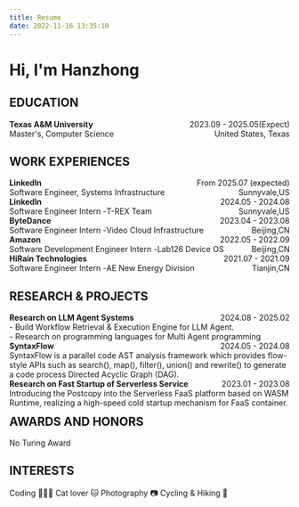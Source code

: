 ```yaml
---
title: Resume
date: 2022-11-16 13:35:10
---
```


# Hi, I'm Hanzhong

<h2>EDUCATION </h2>

<div id="expand-box-header">
    <span style="float: left; font-weight: bold;font-family:"楷体"">Texas A&M University</span> 
    <span style="float: right;font-family:"楷体";">2023.09 - 2025.05(Expect)</span><br>
    <span style="float: left;font-family:"楷体";">Master's, Computer Science</span> 
    <span style="float: right;font-family:"楷体";">United States, Texas</span><br>
</div>



##  WORK EXPERIENCES

<div id="expand-box-header">
    <span style="float: left; font-weight: bold">LinkedIn</span> 
    <span style="float: right;">From 2025.07 (expected) </span><br>
  	<span style="float: left">Software Engineer, Systems Infrastructure</span>
    <span style="float: right;">Sunnyvale,US</span><br>
</div>



<div id="expand-box-header">
    <span style="float: left; font-weight: bold">LinkedIn</span> 
    <span style="float: right;">2024.05 - 2024.08</span><br>
  	<span style="float: left">Software Engineer Intern -  </span><span> T-REX Team</span>
    <span style="float: right;">Sunnyvale,US</span><br>
</div>


<div id="expand-box-header">
    <span style="float: left; font-weight: bold">ByteDance</span> 
    <span style="float: right;">2023.04 - 2023.08</span><br>
  	<span style="float: left">Software Engineer Intern -  </span><span> Video Cloud Infrastructure</span>
    <span style="float: right;">Beijing,CN</span><br>
<!--  	<span style="float: left;">Collaborated with the R&D team of the TikTok’s infrastructure, responding to performance and reliability issues, developing the department’s FaaS Serverless cloud computing system which processes over 10 billion video tasks per day (peak 200K Task/s). </span><br> -->
</div>



<div id="expand-box-header">
    <span style="float: left; font-weight: bold">Amazon</span> 
    <span style="float: right;">2022.05 - 2022.09</span><br>
  	<span style="float: left">Software Development Engineer Intern - </span>  <span>Lab126 Device OS</span>
    <span style="float: right;">Beijing,CN</span><br>
<!--    	<span style="float: left;">Independently developed File Security Analysis System for Artifactory container in Amazon FireOS CI/CD pipeline; took responsibility for full stack development of project.</span><br>-->
</div>



<div id="expand-box-header">
    <span style="float: left; font-weight: bold">HiRain Technologies</span> 
    <span style="float: right;">2021.07 - 2021.09</span><br>
    <span style="float: left">Software Engineer Intern -  </span><span>AE New Energy Division</span> 
    <span style="float: right;">Tianjin,CN</span><br>
<!--  	<span style="float: left;">Interned with respected autonomous driving firm to conduct low-code platform research and development of electronic chips for new energy vehicles; independently completed compilation of multiple core project modules and assisted with architecture design.</span>
</div>-->


##  RESEARCH & PROJECTS

<div id="expand-box-header">
    <span style="float: left; font-weight: bold">Research on LLM Agent Systems</span> 
    <span style="float: right;">2024.08 - 2025.02</span><br>
  	<span style="float: left;">
- Build Workflow Retrieval & Execution Engine for LLM Agent.<br>
- Research on programming languages ​for Multi Agent programming</span>
</div><br><br>


<div id="expand-box-header">
    <span style="float: left; font-weight: bold">SyntaxFlow</span> 
    <span style="float: right;">2024.05 - 2024.08</span><br>
  	<span style="float: right;">SyntaxFlow is a parallel code AST analysis framework which provides flow-style APIs such as search(), map(), filter(), union() and rewrite() to generate a code process Directed Acyclic Graph (DAG).</span>
</div><br><br>



<div id="expand-box-header">
    <span style="float: left; font-weight: bold">Research on Fast Startup of Serverless Service</span> 
    <span style="float: right;">2023.01 - 2023.08</span><br>
  	<span style="float: right;">Introducing the Postcopy into the Serverless FaaS platform based on WASM Runtime, realizing a high-speed cold startup mechanism for FaaS container.</span>
</div><br><br>



##  AWARDS AND HONORS

No Turing Award



## INTERESTS

Coding 👩🏻‍💻
Cat lover 🐱
Photography 📷
Cycling & Hiking 🥾

